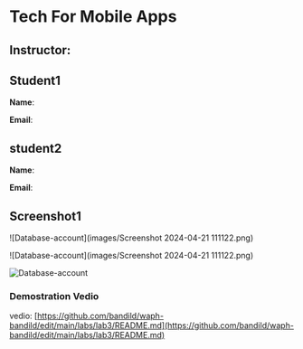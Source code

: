 # Tech For Mobile Apps

## Instructor: 
## Student1

**Name**: 

**Email**: 

## student2

**Name**:

**Email**:


## Screenshot1

![Database-account](images/Screenshot 2024-04-21 111122.png)

![Database-account](images/Screenshot 2024-04-21 111122.png)

![Database-account](images/lab3-1.png)



### Demostration Vedio

vedio:
[https://github.com/bandild/waph-bandild/edit/main/labs/lab3/README.md](https://github.com/bandild/waph-bandild/edit/main/labs/lab3/README.md)

